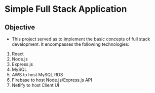 # Simple Full Stack Application

## Objective

* This project served as to implement the basic concepts of full stack development. It encompasses the following technologies:

1. React 
2. Node.js
3. Express.js
4. MySQL
5. AWS to host MySQL RDS
6. Firebase to host Node.js/Express.js API
7. Netlify to host Client UI 


